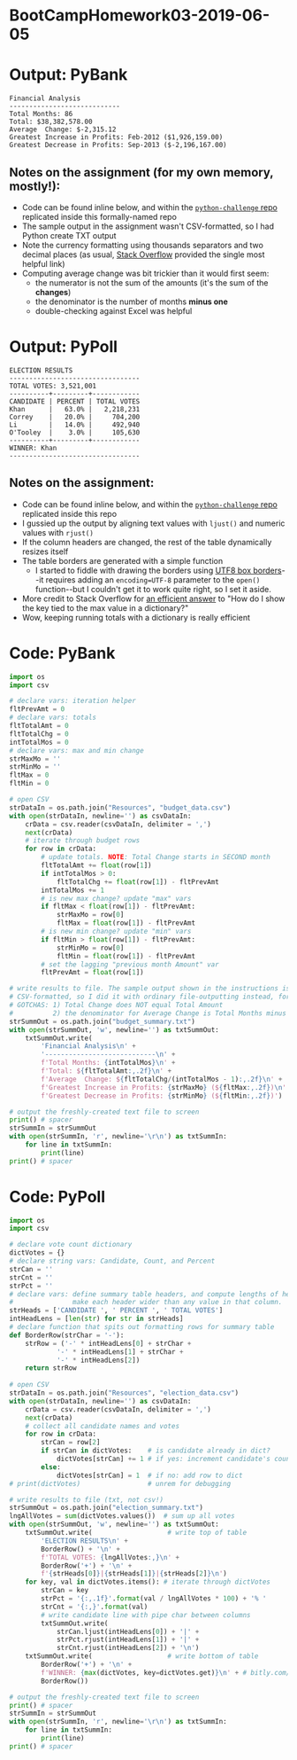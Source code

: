 # BootCampHomework03-2019-06-05

# Output: PyBank
```
Financial Analysis
----------------------------
Total Months: 86
Total: $38,382,578.00
Average  Change: $-2,315.12
Greatest Increase in Profits: Feb-2012 ($1,926,159.00)
Greatest Decrease in Profits: Sep-2013 ($-2,196,167.00)
```
## Notes on the assignment (for my own memory, mostly!):
* Code can be found inline below, and within the [`python-challenge` repo](https://github.com/ekenigsberg/BootCampHomework03-2019-06-05/tree/master/python-challenge/PyBank) replicated inside this formally-named repo
* The sample output in the assignment wasn't CSV-formatted, so I had Python create TXT output
* Note the currency formatting using thousands separators and two decimal places (as usual, [Stack Overflow](https://stackoverflow.com/questions/36626017/format-a-number-with-comma-separators-and-round-to-2-decimal-places-in-python-2) provided the single most helpful link)
* Computing average change was bit trickier than it would first seem:
  - the numerator is not the sum of the amounts (it's the sum of the **changes**)
  - the denominator is the number of months **minus one**
  - double-checking against Excel was helpful

# Output: PyPoll
```
ELECTION RESULTS
---------------------------------
TOTAL VOTES: 3,521,001
----------+---------+------------
CANDIDATE | PERCENT | TOTAL VOTES
Khan      |   63.0% |   2,218,231
Correy    |   20.0% |     704,200
Li        |   14.0% |     492,940
O'Tooley  |    3.0% |     105,630
----------+---------+------------
WINNER: Khan
---------------------------------
```
## Notes on the assignment:
* Code can be found inline below, and within the [`python-challenge` repo](https://github.com/ekenigsberg/BootCampHomework03-2019-06-05/tree/master/python-challenge/PyPoll) replicated inside this repo
* I gussied up the output by aligning text values with `ljust()` and numeric values with `rjust()`
* If the column headers are changed, the rest of the table dynamically resizes itself
* The table borders are generated with a simple function
  - I started to fiddle with drawing the borders using [UTF8 box borders](https://stackoverflow.com/questions/46063974/printing-extended-ascii-characters-in-python)\-\-it requires adding an `encoding=UTF-8` parameter to the `open()` function\-\-but I couldn't get it to work quite right, so I set it aside.
* More credit to Stack Overflow for [an efficient answer](https://stackoverflow.com/questions/268272/getting-key-with-maximum-value-in-dictionary/280156#280156) to "How do I show the key tied to the max value in a dictionary?"
* Wow, keeping running totals with a dictionary is really efficient

# Code: PyBank
```python
import os
import csv

# declare vars: iteration helper
fltPrevAmt = 0
# declare vars: totals
fltTotalAmt = 0
fltTotalChg = 0
intTotalMos = 0
# declare vars: max and min change
strMaxMo = ''
strMinMo = ''
fltMax = 0
fltMin = 0

# open CSV
strDataIn = os.path.join("Resources", "budget_data.csv")
with open(strDataIn, newline='') as csvDataIn:
    crData = csv.reader(csvDataIn, delimiter = ',')
    next(crData)
    # iterate through budget rows
    for row in crData:
        # update totals. NOTE: Total Change starts in SECOND month
        fltTotalAmt += float(row[1])
        if intTotalMos > 0:
            fltTotalChg += float(row[1]) - fltPrevAmt
        intTotalMos += 1
        # is new max change? update "max" vars
        if fltMax < float(row[1]) - fltPrevAmt:
            strMaxMo = row[0]
            fltMax = float(row[1]) - fltPrevAmt
        # is new min change? update "min" vars
        if fltMin > float(row[1]) - fltPrevAmt:
            strMinMo = row[0]
            fltMin = float(row[1]) - fltPrevAmt
        # set the lagging "previous month Amount" var
        fltPrevAmt = float(row[1])

# write results to file. The sample output shown in the instructions isn't 
# CSV-formatted, so I did it with ordinary file-outputting instead, for kicks.
# GOTCHAS: 1) Total Change does NOT equal Total Amount
#          2) the denominator for Average Change is Total Months minus 1
strSummOut = os.path.join("budget_summary.txt")
with open(strSummOut, 'w', newline='') as txtSummOut:
    txtSummOut.write(
        'Financial Analysis\n' +
        '----------------------------\n' +
        f'Total Months: {intTotalMos}\n' +
        f'Total: ${fltTotalAmt:,.2f}\n' +
        f'Average  Change: ${fltTotalChg/(intTotalMos - 1):,.2f}\n' +
        f'Greatest Increase in Profits: {strMaxMo} (${fltMax:,.2f})\n' +
        f'Greatest Decrease in Profits: {strMinMo} (${fltMin:,.2f})')

# output the freshly-created text file to screen
print() # spacer
strSummIn = strSummOut
with open(strSummIn, 'r', newline='\r\n') as txtSummIn:
    for line in txtSummIn:
        print(line)
print() # spacer
```

# Code: PyPoll
```python
import os
import csv

# declare vote count dictionary
dictVotes = {}
# declare string vars: Candidate, Count, and Percent
strCan = ''
strCnt = ''
strPct = ''
# declare vars: define summary table headers, and compute lengths of headers.
#               make each header wider than any value in that column.
strHeads = ['CANDIDATE ', ' PERCENT ', ' TOTAL VOTES']
intHeadLens = [len(str) for str in strHeads]
# declare function that spits out formatting rows for summary table
def BorderRow(strChar = '-'):
    strRow = ('-' * intHeadLens[0] + strChar + 
            '-' * intHeadLens[1] + strChar + 
            '-' * intHeadLens[2])
    return strRow
    
# open CSV
strDataIn = os.path.join("Resources", "election_data.csv")
with open(strDataIn, newline='') as csvDataIn:
    crData = csv.reader(csvDataIn, delimiter = ',')
    next(crData)
    # collect all candidate names and votes
    for row in crData:
        strCan = row[2]
        if strCan in dictVotes:    # is candidate already in dict?
            dictVotes[strCan] += 1 # if yes: increment candidate's count
        else:
            dictVotes[strCan] = 1  # if no: add row to dict
# print(dictVotes)                 # unrem for debugging

# write results to file (txt, not csv!)
strSummOut = os.path.join("election_summary.txt")
lngAllVotes = sum(dictVotes.values())  # sum up all votes
with open(strSummOut, 'w', newline='') as txtSummOut:
    txtSummOut.write(                   # write top of table
        'ELECTION RESULTS\n' +
        BorderRow() + '\n' +
        f'TOTAL VOTES: {lngAllVotes:,}\n' +
        BorderRow('+') + '\n' +
        f'{strHeads[0]}|{strHeads[1]}|{strHeads[2]}\n')
    for key, val in dictVotes.items(): # iterate through dictVotes
        strCan = key
        strPct = '{:,.1f}'.format(val / lngAllVotes * 100) + '% '
        strCnt = '{:,}'.format(val)
        # write candidate line with pipe char between columns
        txtSummOut.write(
            strCan.ljust(intHeadLens[0]) + '|' +
            strPct.rjust(intHeadLens[1]) + '|' +
            strCnt.rjust(intHeadLens[2]) + '\n')
    txtSummOut.write(                   # write bottom of table
        BorderRow('+') + '\n' +
        f'WINNER: {max(dictVotes, key=dictVotes.get)}\n' + # bitly.com/pymaxval
        BorderRow())

# output the freshly-created text file to screen
print() # spacer
strSummIn = strSummOut
with open(strSummIn, 'r', newline='\r\n') as txtSummIn:
    for line in txtSummIn:
        print(line)
print() # spacer
```
